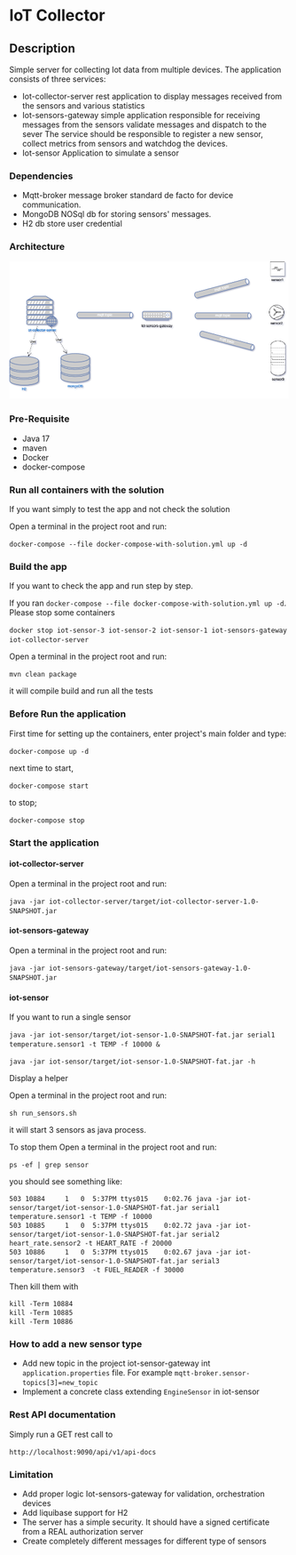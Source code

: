 # IoT Collector

## Description
Simple server for collecting Iot data from multiple devices.
The application consists of three services:
* Iot-collector-server rest application to display messages received from the sensors and various statistics
* Iot-sensors-gateway simple application responsible for receiving messages from the sensors validate messages and dispatch to the sever
  The service should be responsible to register a new sensor, collect metrics from sensors and watchdog the devices.
* Iot-sensor Application to simulate a sensor

### Dependencies
* Mqtt-broker message broker standard de facto for device communication.
* MongoDB NOSql db for storing sensors' messages.
* H2 db store user credential

### Architecture


![Architecture](images/architecture.png)



### Pre-Requisite
* Java 17
* maven
* Docker
* docker-compose 

### Run all containers with the solution
If you want simply to test the app and not check the solution

Open a terminal in the project root and run:

`docker-compose --file docker-compose-with-solution.yml up -d`

### Build the app
If you want to check the app and run step by step. 

If you ran `docker-compose --file docker-compose-with-solution.yml up -d`. Please stop some containers

`docker stop iot-sensor-3 iot-sensor-2 iot-sensor-1 iot-sensors-gateway iot-collector-server`

Open a terminal in the project root and run:

`mvn clean package`

it will compile build and run all the tests

### Before Run the application
First time for setting up the containers, enter project's main folder and type:

`docker-compose up -d`

next time to start,

`docker-compose start`

to stop;

`docker-compose stop`

### Start the application
#### iot-collector-server
Open a terminal in the project root and run:

`java -jar iot-collector-server/target/iot-collector-server-1.0-SNAPSHOT.jar`

#### iot-sensors-gateway
Open a terminal in the project root and run:

`java -jar iot-sensors-gateway/target/iot-sensors-gateway-1.0-SNAPSHOT.jar`

#### iot-sensor
If you want to run a single sensor

`java -jar iot-sensor/target/iot-sensor-1.0-SNAPSHOT-fat.jar serial1 temperature.sensor1 -t TEMP -f 10000 &`

`java -jar iot-sensor/target/iot-sensor-1.0-SNAPSHOT-fat.jar -h`

Display a helper

Open a terminal in the project root and run:

`sh run_sensors.sh`

it will start 3 sensors as java process.

To stop them
Open a terminal in the project root and run:

`ps -ef | grep sensor`

you should see something like:
```shell
503 10884     1   0  5:37PM ttys015    0:02.76 java -jar iot-sensor/target/iot-sensor-1.0-SNAPSHOT-fat.jar serial1 temperature.sensor1 -t TEMP -f 10000
503 10885     1   0  5:37PM ttys015    0:02.72 java -jar iot-sensor/target/iot-sensor-1.0-SNAPSHOT-fat.jar serial2 heart_rate.sensor2 -t HEART_RATE -f 20000
503 10886     1   0  5:37PM ttys015    0:02.67 java -jar iot-sensor/target/iot-sensor-1.0-SNAPSHOT-fat.jar serial3 temperature.sensor3  -t FUEL_READER -f 30000
```

Then kill them with 
```shell
kill -Term 10884
kill -Term 10885
kill -Term 10886
```


### How to add a new sensor type
* Add new topic in the project iot-sensor-gateway int `application.properties` file. For example `mqtt-broker.sensor-topics[3]=new_topic`
* Implement a concrete class extending `EngineSensor` in iot-sensor

### Rest API documentation

Simply run a GET rest call to 

`http://localhost:9090/api/v1/api-docs`


### Limitation
* Add proper logic Iot-sensors-gateway for validation, orchestration devices
* Add liquibase support for H2
* The server has a simple security. It should have a signed certificate from a REAL authorization server
* Create completely different messages for different type of sensors

